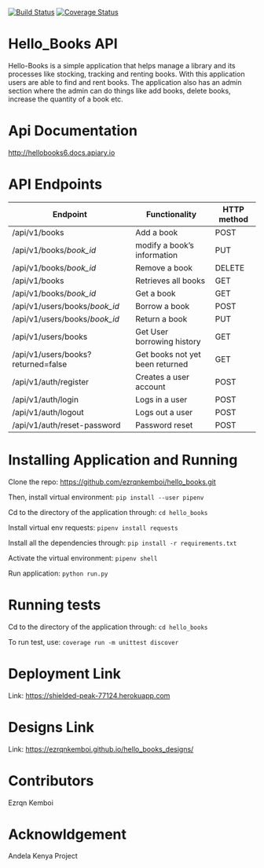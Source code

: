 [![Build Status](https://travis-ci.org/ezrqnkemboi/hello_books.svg?branch=master)](https://travis-ci.org/ezrqnkemboi/hello_books) 
[![Coverage Status](https://coveralls.io/repos/github/ezrqnkemboi/hello_books/badge.svg?branch=develop)](https://coveralls.io/github/ezrqnkemboi/hello_books?branch=develop)

# Hello_Books API    

Hello-Books is a simple application that helps manage a library and its processes like stocking, tracking and renting books. With this application users are able to find and rent books. The application also has an admin section where the admin can do things like add books, delete books, increase the quantity of a book etc.

# Api Documentation

   http://hellobooks6.docs.apiary.io
   
# API Endpoints
|Endpoint                            | Functionality                    |HTTP method 
|------------------------------------|----------------------------------|-------------
|/api/v1/books                       |Add a book                        |POST        
|/api/v1/books/*book_id*             |modify a book’s information       |PUT
|/api/v1/books/*book_id*             |Remove a book                     |DELETE
|/api/v1/books                       |Retrieves all books               |GET
|/api/v1/books/*book_id*             |Get a book                        |GET
|/api/v1/users/books/*book_id*       |Borrow a book                     |POST
|/api/v1/users/books/*book_id*       |Return a book                     |PUT
|/api/v1/users/books                 |Get User borrowing history        |GET
|/api/v1/users/books?returned=false  |Get books not yet been returned   |GET 
|/api/v1/auth/register               |Creates a user account            |POST
|/api/v1/auth/login                  |Logs in a user                    |POST
|/api/v1/auth/logout                 |Logs out a user                   |POST
|/api/v1/auth/reset-password         |Password reset                    |POST


   
# Installing Application and Running

   Clone the repo:   https://github.com/ezrqnkemboi/hello_books.git
   
   Then, install virtual environment: `pip install --user pipenv`
   
   Cd to the directory of the application through: `cd hello_books`
   
   Install virtual env requests: `pipenv install requests`
   
   Install all the dependencies through: `pip install -r requirements.txt`
   
   Activate the virtual environment: `pipenv shell`
   
   Run application: `python run.py`
   
# Running tests
   
   Cd to the directory of the application through: `cd hello_books`
   
   To run test, use: `coverage run -m unittest discover`
   
# Deployment Link
   Link: https://shielded-peak-77124.herokuapp.com
   
# Designs Link
   Link: https://ezrqnkemboi.github.io/hello_books_designs/

# Contributors
   Ezrqn Kemboi
# Acknowldgement
   Andela Kenya Project
